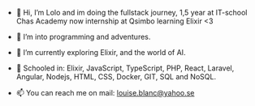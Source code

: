 - 👋 Hi, I’m Lolo and im doing the fullstack journey, 1,5 year at IT-school Chas Academy now internship at Qsimbo learning Elixir <3
  
- 👀 I’m into programming and adventures.
  
- 🌱 I’m currently exploring Elixir, and the world of AI.

- 🌱 Schooled in: Elixir, JavaScript, TypeScript, PHP, React, Laravel, Angular, Nodejs, HTML, CSS, Docker, GIT, SQL and NoSQL.

- 📫 You can reach me on mail: louise.blanc@yahoo.se
